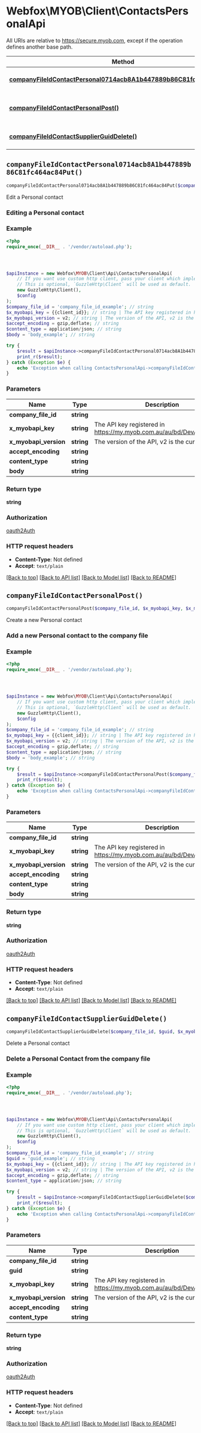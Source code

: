 # Webfox\MYOB\Client\ContactsPersonalApi

All URIs are relative to https://secure.myob.com, except if the operation defines another base path.

| Method | HTTP request | Description |
| ------------- | ------------- | ------------- |
| [**companyFileIdContactPersonal0714acb8A1b447889b86C81fc464ac84Put()**](ContactsPersonalApi.md#companyFileIdContactPersonal0714acb8A1b447889b86C81fc464ac84Put) | **PUT** /{company_file_id}/Contact/Personal/0714acb8-a1b4-4788-9b86-c81fc464ac84 | Edit a Personal contact |
| [**companyFileIdContactPersonalPost()**](ContactsPersonalApi.md#companyFileIdContactPersonalPost) | **POST** /{company_file_id}/Contact/Personal | Create a new Personal contact |
| [**companyFileIdContactSupplierGuidDelete()**](ContactsPersonalApi.md#companyFileIdContactSupplierGuidDelete) | **DELETE** /{company_file_id}/Contact/Supplier/{guid} | Delete a Personal contact |


## `companyFileIdContactPersonal0714acb8A1b447889b86C81fc464ac84Put()`

```php
companyFileIdContactPersonal0714acb8A1b447889b86C81fc464ac84Put($company_file_id, $x_myobapi_key, $x_myobapi_version, $accept_encoding, $content_type, $body): string
```

Edit a Personal contact

### Editing a Personal contact

### Example

```php
<?php
require_once(__DIR__ . '/vendor/autoload.php');




$apiInstance = new Webfox\MYOB\Client\Api\ContactsPersonalApi(
    // If you want use custom http client, pass your client which implements `GuzzleHttp\ClientInterface`.
    // This is optional, `GuzzleHttp\Client` will be used as default.
    new GuzzleHttp\Client(),
    $config
);
$company_file_id = 'company_file_id_example'; // string
$x_myobapi_key = {{client_id}}; // string | The API key registered in https://my.myob.com.au/au/bd/DevAppList.aspx
$x_myobapi_version = v2; // string | The version of the API, v2 is the current version
$accept_encoding = gzip,deflate; // string
$content_type = application/json; // string
$body = 'body_example'; // string

try {
    $result = $apiInstance->companyFileIdContactPersonal0714acb8A1b447889b86C81fc464ac84Put($company_file_id, $x_myobapi_key, $x_myobapi_version, $accept_encoding, $content_type, $body);
    print_r($result);
} catch (Exception $e) {
    echo 'Exception when calling ContactsPersonalApi->companyFileIdContactPersonal0714acb8A1b447889b86C81fc464ac84Put: ', $e->getMessage(), PHP_EOL;
}
```

### Parameters

| Name | Type | Description  | Notes |
| ------------- | ------------- | ------------- | ------------- |
| **company_file_id** | **string**|  | |
| **x_myobapi_key** | **string**| The API key registered in https://my.myob.com.au/au/bd/DevAppList.aspx | [optional] |
| **x_myobapi_version** | **string**| The version of the API, v2 is the current version | [optional] |
| **accept_encoding** | **string**|  | [optional] |
| **content_type** | **string**|  | [optional] |
| **body** | **string**|  | [optional] |

### Return type

**string**

### Authorization

[oauth2Auth](../../README.md#oauth2Auth)

### HTTP request headers

- **Content-Type**: Not defined
- **Accept**: `text/plain`

[[Back to top]](#) [[Back to API list]](../../README.md#endpoints)
[[Back to Model list]](../../README.md#models)
[[Back to README]](../../README.md)

## `companyFileIdContactPersonalPost()`

```php
companyFileIdContactPersonalPost($company_file_id, $x_myobapi_key, $x_myobapi_version, $accept_encoding, $content_type, $body): string
```

Create a new Personal contact

### Add a new Personal contact to the company file

### Example

```php
<?php
require_once(__DIR__ . '/vendor/autoload.php');




$apiInstance = new Webfox\MYOB\Client\Api\ContactsPersonalApi(
    // If you want use custom http client, pass your client which implements `GuzzleHttp\ClientInterface`.
    // This is optional, `GuzzleHttp\Client` will be used as default.
    new GuzzleHttp\Client(),
    $config
);
$company_file_id = 'company_file_id_example'; // string
$x_myobapi_key = {{client_id}}; // string | The API key registered in https://my.myob.com.au/au/bd/DevAppList.aspx
$x_myobapi_version = v2; // string | The version of the API, v2 is the current version
$accept_encoding = gzip,deflate; // string
$content_type = application/json; // string
$body = 'body_example'; // string

try {
    $result = $apiInstance->companyFileIdContactPersonalPost($company_file_id, $x_myobapi_key, $x_myobapi_version, $accept_encoding, $content_type, $body);
    print_r($result);
} catch (Exception $e) {
    echo 'Exception when calling ContactsPersonalApi->companyFileIdContactPersonalPost: ', $e->getMessage(), PHP_EOL;
}
```

### Parameters

| Name | Type | Description  | Notes |
| ------------- | ------------- | ------------- | ------------- |
| **company_file_id** | **string**|  | |
| **x_myobapi_key** | **string**| The API key registered in https://my.myob.com.au/au/bd/DevAppList.aspx | [optional] |
| **x_myobapi_version** | **string**| The version of the API, v2 is the current version | [optional] |
| **accept_encoding** | **string**|  | [optional] |
| **content_type** | **string**|  | [optional] |
| **body** | **string**|  | [optional] |

### Return type

**string**

### Authorization

[oauth2Auth](../../README.md#oauth2Auth)

### HTTP request headers

- **Content-Type**: Not defined
- **Accept**: `text/plain`

[[Back to top]](#) [[Back to API list]](../../README.md#endpoints)
[[Back to Model list]](../../README.md#models)
[[Back to README]](../../README.md)

## `companyFileIdContactSupplierGuidDelete()`

```php
companyFileIdContactSupplierGuidDelete($company_file_id, $guid, $x_myobapi_key, $x_myobapi_version, $accept_encoding, $content_type): string
```

Delete a Personal contact

### Delete a Personal Contact from the company file

### Example

```php
<?php
require_once(__DIR__ . '/vendor/autoload.php');




$apiInstance = new Webfox\MYOB\Client\Api\ContactsPersonalApi(
    // If you want use custom http client, pass your client which implements `GuzzleHttp\ClientInterface`.
    // This is optional, `GuzzleHttp\Client` will be used as default.
    new GuzzleHttp\Client(),
    $config
);
$company_file_id = 'company_file_id_example'; // string
$guid = 'guid_example'; // string
$x_myobapi_key = {{client_id}}; // string | The API key registered in https://my.myob.com.au/au/bd/DevAppList.aspx
$x_myobapi_version = v2; // string | The version of the API, v2 is the current version
$accept_encoding = gzip,deflate; // string
$content_type = application/json; // string

try {
    $result = $apiInstance->companyFileIdContactSupplierGuidDelete($company_file_id, $guid, $x_myobapi_key, $x_myobapi_version, $accept_encoding, $content_type);
    print_r($result);
} catch (Exception $e) {
    echo 'Exception when calling ContactsPersonalApi->companyFileIdContactSupplierGuidDelete: ', $e->getMessage(), PHP_EOL;
}
```

### Parameters

| Name | Type | Description  | Notes |
| ------------- | ------------- | ------------- | ------------- |
| **company_file_id** | **string**|  | |
| **guid** | **string**|  | |
| **x_myobapi_key** | **string**| The API key registered in https://my.myob.com.au/au/bd/DevAppList.aspx | [optional] |
| **x_myobapi_version** | **string**| The version of the API, v2 is the current version | [optional] |
| **accept_encoding** | **string**|  | [optional] |
| **content_type** | **string**|  | [optional] |

### Return type

**string**

### Authorization

[oauth2Auth](../../README.md#oauth2Auth)

### HTTP request headers

- **Content-Type**: Not defined
- **Accept**: `text/plain`

[[Back to top]](#) [[Back to API list]](../../README.md#endpoints)
[[Back to Model list]](../../README.md#models)
[[Back to README]](../../README.md)
